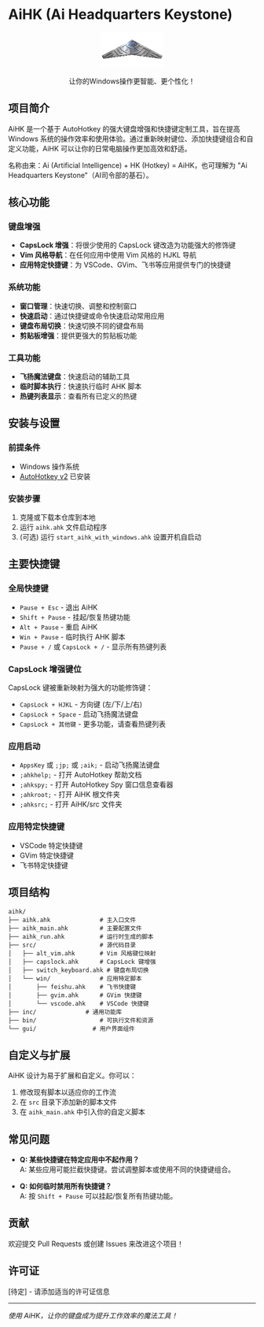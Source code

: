 # AiHK (Ai Headquarters Keystone)

<div align="center">
  <img src="aihk.png" alt="AiHK Logo" width="128">
  <p>让你的Windows操作更智能、更个性化！</p>
</div>

## 项目简介

AiHK 是一个基于 AutoHotkey 的强大键盘增强和快捷键定制工具，旨在提高 Windows 系统的操作效率和使用体验。通过重新映射键位、添加快捷键组合和自定义功能，AiHK 可以让你的日常电脑操作更加高效和舒适。

名称由来：Ai (Artificial Intelligence) + HK (Hotkey) = AiHK，也可理解为 "Ai Headquarters Keystone"（AI司令部的基石）。

## 核心功能

### 键盘增强

- **CapsLock 增强**：将很少使用的 CapsLock 键改造为功能强大的修饰键
- **Vim 风格导航**：在任何应用中使用 Vim 风格的 HJKL 导航
- **应用特定快捷键**：为 VSCode、GVim、飞书等应用提供专门的快捷键

### 系统功能

- **窗口管理**：快速切换、调整和控制窗口
- **快速启动**：通过快捷键或命令快速启动常用应用
- **键盘布局切换**：快速切换不同的键盘布局
- **剪贴板增强**：提供更强大的剪贴板功能

### 工具功能

- **飞扬魔法键盘**：快速启动的辅助工具
- **临时脚本执行**：快速执行临时 AHK 脚本
- **热键列表显示**：查看所有已定义的热键

## 安装与设置

### 前提条件

- Windows 操作系统
- [AutoHotkey v2](https://www.autohotkey.com/) 已安装

### 安装步骤

1. 克隆或下载本仓库到本地
2. 运行 `aihk.ahk` 文件启动程序
3. (可选) 运行 `start_aihk_with_windows.ahk` 设置开机自启动

## 主要快捷键

### 全局快捷键

- `Pause + Esc` - 退出 AiHK
- `Shift + Pause` - 挂起/恢复热键功能
- `Alt + Pause` - 重启 AiHK
- `Win + Pause` - 临时执行 AHK 脚本
- `Pause + /` 或 `CapsLock + /` - 显示所有热键列表

### CapsLock 增强键位

CapsLock 键被重新映射为强大的功能修饰键：

- `CapsLock + HJKL` - 方向键 (左/下/上/右)
- `CapsLock + Space` - 启动飞扬魔法键盘
- `CapsLock + 其他键` - 更多功能，请查看热键列表

### 应用启动

- `AppsKey` 或 `;jp;` 或 `;aik;` - 启动飞扬魔法键盘
- `;ahkhelp;` - 打开 AutoHotkey 帮助文档
- `;ahkspy;` - 打开 AutoHotkey Spy 窗口信息查看器
- `;ahkroot;` - 打开 AiHK 根文件夹
- `;ahksrc;` - 打开 AiHK/src 文件夹

### 应用特定快捷键

- VSCode 特定快捷键
- GVim 特定快捷键
- 飞书特定快捷键

## 项目结构

```
aihk/
├── aihk.ahk              # 主入口文件
├── aihk_main.ahk         # 主要配置文件
├── aihk_run.ahk          # 运行时生成的脚本
├── src/                  # 源代码目录
│   ├── alt_vim.ahk       # Vim 风格键位映射
│   ├── capslock.ahk      # CapsLock 键增强
│   ├── switch_keyboard.ahk # 键盘布局切换
│   └── win/              # 应用特定脚本
│       ├── feishu.ahk    # 飞书快捷键
│       ├── gvim.ahk      # GVim 快捷键
│       └── vscode.ahk    # VSCode 快捷键
├── inc/              # 通用功能库
├── bin/                  # 可执行文件和资源
└── gui/                # 用户界面组件
```

## 自定义与扩展

AiHK 设计为易于扩展和自定义。你可以：

1. 修改现有脚本以适应你的工作流
2. 在 `src` 目录下添加新的脚本文件
3. 在 `aihk_main.ahk` 中引入你的自定义脚本

## 常见问题

- **Q: 某些快捷键在特定应用中不起作用？**  
  A: 某些应用可能拦截快捷键。尝试调整脚本或使用不同的快捷键组合。

- **Q: 如何临时禁用所有快捷键？**  
  A: 按 `Shift + Pause` 可以挂起/恢复所有热键功能。

## 贡献

欢迎提交 Pull Requests 或创建 Issues 来改进这个项目！

## 许可证

[待定] - 请添加适当的许可证信息

---

*使用 AiHK，让你的键盘成为提升工作效率的魔法工具！*